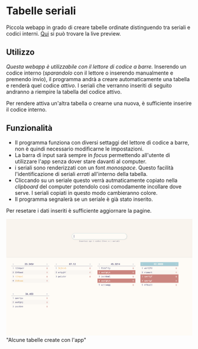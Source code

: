 # Tabelle seriali
Piccola webapp in grado di creare tabelle ordinate distinguendo tra seriali e codici interni.
[Qui](https://tussis88.github.io/serialtabs/) si può trovare la live preview.

## Utilizzo
_Questa webapp è utilizzabile con il lettore di codice a barre._
Inserendo un codice interno (_sparandolo_ con il lettore o inserendo manualmente e premendo invio), il programma andrà a creare automaticamente una tabella e renderà quel codice _attivo_. I seriali che verranno inseriti di seguito andranno a riempire la tabella del codice attivo.

Per rendere attiva un'altra tabella o crearne una nuova, è sufficiente inserire il codice interno.

## Funzionalità
- Il programma funziona con diversi settaggi del lettore di codice a barre, non è quindi necessario modificarne le impostazioni.
- La barra di input sarà sempre in _focus_ permettendo all'utente di utilizzare l'app senza dover stare davanti al computer.
- i seriali sono renderizzati con un font _monospace_. Questo facilità l'identificazione di seriali _errati_ all'interno della tabella. 
- Cliccando su un seriale questo verrà autmaticamente copiato nella _clipboard_ del computer potendolo così comodamente incollare dove serve. I seriali copiati in questo modo cambieranno colore.
- Il programma segnalerà se un seriale è già stato inserito.

Per resetare i dati inseriti è sufficiente aggiornare la pagine.


![Screenshot dell'app](screens/Screen.png)"Alcune tabelle create con l'app"
